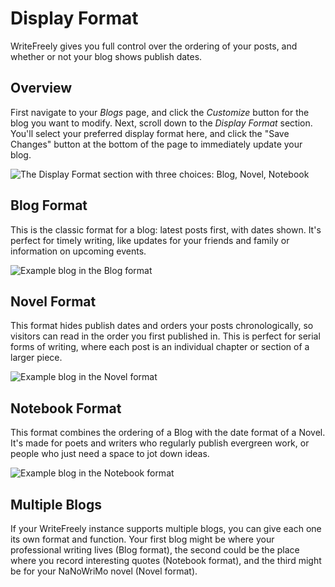 # Display Format

WriteFreely gives you full control over the ordering of your posts, and whether or not your blog shows publish dates.

## Overview

First navigate to your _Blogs_ page, and click the _Customize_ button for the blog you want to modify. Next, scroll down to the _Display Format_ section. You'll select your preferred display format here, and click the "Save Changes" button at the bottom of the page to immediately update your blog.

![The Display Format section with three choices: Blog, Novel, Notebook](https://i.snap.as/3jXkk7N.png)

## Blog Format

This is the classic format for a blog: latest posts first, with dates shown. It's perfect for timely writing, like updates for your friends and family or information on upcoming events.

![Example blog in the Blog format](https://i.snap.as/3d2nAqU.png)

## Novel Format

This format hides publish dates and orders your posts chronologically, so visitors can read in the order you first published in. This is perfect for serial forms of writing, where each post is an individual chapter or section of a larger piece.

![Example blog in the Novel format](https://i.snap.as/NCswNiR.png)

## Notebook Format

This format combines the ordering of a Blog with the date format of a Novel. It's made for poets and writers who regularly publish evergreen work, or people who just need a space to jot down ideas.

![Example blog in the Notebook format](https://i.snap.as/SLtj1b9.png)

## Multiple Blogs

If your WriteFreely instance supports multiple blogs, you can give each one its own format and function. Your first blog might be where your professional writing lives (Blog format), the second could be the place where you record interesting quotes (Notebook format), and the third might be for your NaNoWriMo novel (Novel format).
